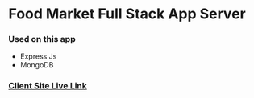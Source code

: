 # Food Market Full Stack App Server
### Used on this app
* Express Js
* MongoDB

### [Client Site Live Link](https://food-market-ccf50.web.app/)
